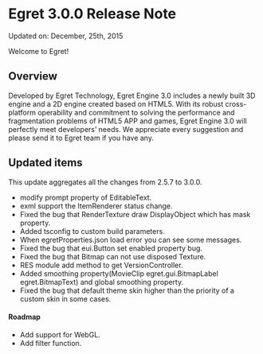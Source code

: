 Egret 3.0.0 Release Note
===============================


Updated on: December, 25th, 2015


Welcome to Egret!

## Overview

Developed by Egret Technology, Egret Engine 3.0 includes a newly built 3D engine and a 2D engine created based on HTML5. With its robust cross-platform operability and commitment to solving the performance and fragmentation problems of HTML5 APP and games, Egret Engine 3.0 will perfectly meet developers’ needs. We appreciate every suggestion and please send it to Egret team if you have any.

## Updated items

This update aggregates all the changes from 2.5.7 to 3.0.0.


* modify prompt property of EditableText.
* exml support the ItemRenderer status change.
* Fixed the bug that RenderTexture draw DisplayObject which has mask property.
* Added tsconfig to custom build parameters.
* When egretProperties.json load error you can see some messages.
* Fixed the bug that eui.Button set enabled property bug.
* Fixed the bug that Bitmap can not use disposed Texture.
* RES module add method to get VersionController.
* Added smoothing property(MovieClip egret.gui.BitmapLabel egret.BitmapText) and global smoothing property.
* Fixed the bug that default theme skin higher than the priority of a custom skin in some cases.



#### Roadmap
* Add support for WebGL.
* Add filter function.